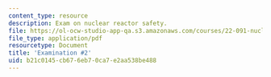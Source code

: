 ```yaml
---
content_type: resource
description: Exam on nuclear reactor safety.
file: https://ol-ocw-studio-app-qa.s3.amazonaws.com/courses/22-091-nuclear-reactor-safety-spring-2008/b21c0145cb676eb70ca7e2aa538be488_MIT22_091S08_exam02.pdf
file_type: application/pdf
resourcetype: Document
title: 'Examination #2'
uid: b21c0145-cb67-6eb7-0ca7-e2aa538be488
---
```

